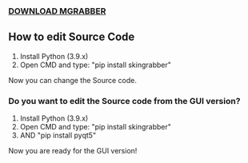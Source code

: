 ### [DOWNLOAD MGRABBER](https://github.com/stngo/mGrabber/releases)

## How to edit Source Code
1. Install Python (3.9.x)
2. Open CMD and type: "pip install skingrabber"

Now you can change the Source code.

### Do you want to edit the Source code from the GUI version?
1. Install Python (3.9.x)
2. Open CMD and type: "pip install skingrabber"
3. AND "pip install pyqt5"

Now you are ready for the GUI version!

